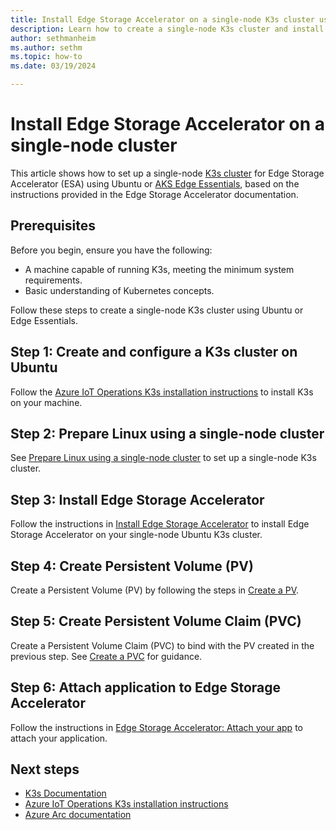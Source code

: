 ```yaml
---
title: Install Edge Storage Accelerator on a single-node K3s cluster using Ubuntu or AKS Edge Essentials
description: Learn how to create a single-node K3s cluster and install Edge Storage Accelerator on your Ubuntu or Edge Essentials environment.
author: sethmanheim
ms.author: sethm
ms.topic: how-to
ms.date: 03/19/2024

---
```


# Install Edge Storage Accelerator on a single-node cluster

This article shows how to set up a single-node [K3s cluster](https://docs.k3s.io/) for Edge Storage Accelerator (ESA) using Ubuntu or [AKS Edge Essentials](/azure/aks/hybrid/aks-edge-overview), based on the instructions provided in the Edge Storage Accelerator documentation.

## Prerequisites

Before you begin, ensure you have the following:

- A machine capable of running K3s, meeting the minimum system requirements.
- Basic understanding of Kubernetes concepts.

Follow these steps to create a single-node K3s cluster using Ubuntu or Edge Essentials.

## Step 1: Create and configure a K3s cluster on Ubuntu

Follow the [Azure IoT Operations K3s installation instructions](/azure/iot-operations/get-started/quickstart-deploy?tabs=linux#connect-a-kubernetes-cluster-to-azure-arc) to install K3s on your machine.

## Step 2: Prepare Linux using a single-node cluster

See [Prepare Linux using a single-node cluster](single-node-cluster.md) to set up a single-node K3s cluster.

## Step 3: Install Edge Storage Accelerator

Follow the instructions in [Install Edge Storage Accelerator](install-edge-storage-accelerator.md) to install Edge Storage Accelerator on your single-node Ubuntu K3s cluster.

## Step 4: Create Persistent Volume (PV)

Create a Persistent Volume (PV) by following the steps in [Create a PV](create-pv.md).

## Step 5: Create Persistent Volume Claim (PVC)

Create a Persistent Volume Claim (PVC) to bind with the PV created in the previous step. See [Create a PVC](create-pvc.md) for guidance.

## Step 6: Attach application to Edge Storage Accelerator

Follow the instructions in [Edge Storage Accelerator: Attach your app](attach-app.md) to attach your application.

## Next steps

- [K3s Documentation](https://k3s.io/)
- [Azure IoT Operations K3s installation instructions](/azure/iot-operations/get-started/quickstart-deploy?tabs=linux#connect-a-kubernetes-cluster-to-azure-arc)
- [Azure Arc documentation](/azure/azure-arc/)
